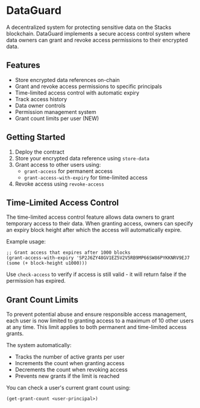 # DataGuard

A decentralized system for protecting sensitive data on the Stacks blockchain. DataGuard implements a secure access control system where data owners can grant and revoke access permissions to their encrypted data.

## Features

- Store encrypted data references on-chain
- Grant and revoke access permissions to specific principals
- Time-limited access control with automatic expiry
- Track access history
- Data owner controls
- Permission management system
- Grant count limits per user (NEW)

## Getting Started

1. Deploy the contract
2. Store your encrypted data reference using `store-data`
3. Grant access to other users using:
   - `grant-access` for permanent access
   - `grant-access-with-expiry` for time-limited access
4. Revoke access using `revoke-access`

## Time-Limited Access Control

The time-limited access control feature allows data owners to grant temporary access to their data. When granting access, owners can specify an expiry block height after which the access will automatically expire.

Example usage:
```clarity
;; Grant access that expires after 1000 blocks
(grant-access-with-expiry 'SP2J6ZY48GV1EZ5V2V5RB9MP66SW86PYKKNRV9EJ7 (some (+ block-height u1000)))
```

Use `check-access` to verify if access is still valid - it will return false if the permission has expired.

## Grant Count Limits

To prevent potential abuse and ensure responsible access management, each user is now limited to granting access to a maximum of 10 other users at any time. This limit applies to both permanent and time-limited access grants.

The system automatically:
- Tracks the number of active grants per user
- Increments the count when granting access
- Decrements the count when revoking access
- Prevents new grants if the limit is reached

You can check a user's current grant count using:
```clarity
(get-grant-count <user-principal>)
```
